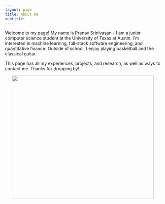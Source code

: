 ```yaml
---
layout: page
title: About me
subtitle: 
---
```


Welcome to my page! My name is Pranav Srinivasan - I am a junior computer science student at the University of Texas at Austin. I'm interested in machine learning, full-stack software engineering, and quantitative finance. Outside of school, I enjoy playing basketball and the classical guitar.

This page has all my experiences, projects, and research, as well as ways to contact me. Thanks for dropping by!





<p align="center">
  <img width="460" height="400" src="https://github.com/pranavSrini/pranavSrini.github.io/assets/26912795/384b16f5-6eaf-47ab-a2f1-01e731a845fc">
</p>


